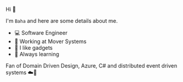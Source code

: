 Hi 👋

I'm `Baha` and here are some details about me.

- 💻 Software Engineer
- 🚚 Working at Mover Systems
- 🧰 I like gadgets
- 📰 Always learning

Fan of Domain Driven Design, Azure, C# and distributed event driven systems ☁️🚀
